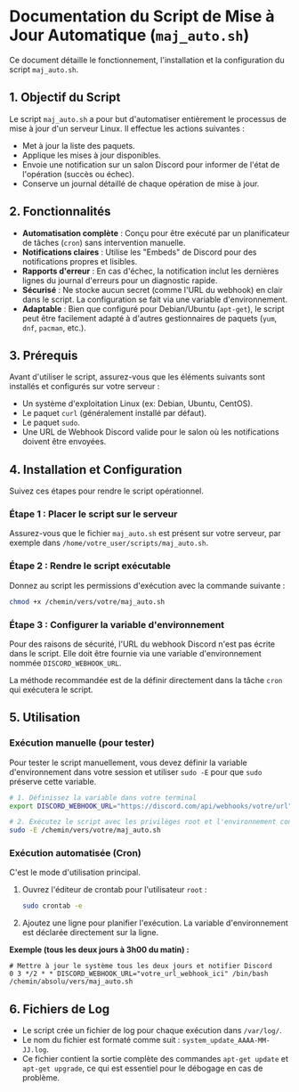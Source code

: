 # Documentation du Script de Mise à Jour Automatique (`maj_auto.sh`)

Ce document détaille le fonctionnement, l'installation et la configuration du script `maj_auto.sh`.

## 1. Objectif du Script

Le script `maj_auto.sh` a pour but d'automatiser entièrement le processus de mise à jour d'un serveur Linux. Il effectue les actions suivantes :
- Met à jour la liste des paquets.
- Applique les mises à jour disponibles.
- Envoie une notification sur un salon Discord pour informer de l'état de l'opération (succès ou échec).
- Conserve un journal détaillé de chaque opération de mise à jour.

## 2. Fonctionnalités

- **Automatisation complète** : Conçu pour être exécuté par un planificateur de tâches (`cron`) sans intervention manuelle.
- **Notifications claires** : Utilise les "Embeds" de Discord pour des notifications propres et lisibles.
- **Rapports d'erreur** : En cas d'échec, la notification inclut les dernières lignes du journal d'erreurs pour un diagnostic rapide.
- **Sécurisé** : Ne stocke aucun secret (comme l'URL du webhook) en clair dans le script. La configuration se fait via une variable d'environnement.
- **Adaptable** : Bien que configuré pour Debian/Ubuntu (`apt-get`), le script peut être facilement adapté à d'autres gestionnaires de paquets (`yum`, `dnf`, `pacman`, etc.).

## 3. Prérequis

Avant d'utiliser le script, assurez-vous que les éléments suivants sont installés et configurés sur votre serveur :
- Un système d'exploitation Linux (ex: Debian, Ubuntu, CentOS).
- Le paquet `curl` (généralement installé par défaut).
- Le paquet `sudo`.
- Une URL de Webhook Discord valide pour le salon où les notifications doivent être envoyées.

## 4. Installation et Configuration

Suivez ces étapes pour rendre le script opérationnel.

### Étape 1 : Placer le script sur le serveur

Assurez-vous que le fichier `maj_auto.sh` est présent sur votre serveur, par exemple dans `/home/votre_user/scripts/maj_auto.sh`.

### Étape 2 : Rendre le script exécutable

Donnez au script les permissions d'exécution avec la commande suivante :
```bash
chmod +x /chemin/vers/votre/maj_auto.sh
```

### Étape 3 : Configurer la variable d'environnement

Pour des raisons de sécurité, l'URL du webhook Discord n'est pas écrite dans le script. Elle doit être fournie via une variable d'environnement nommée `DISCORD_WEBHOOK_URL`.

La méthode recommandée est de la définir directement dans la tâche `cron` qui exécutera le script.

## 5. Utilisation

### Exécution manuelle (pour tester)

Pour tester le script manuellement, vous devez définir la variable d'environnement dans votre session et utiliser `sudo -E` pour que `sudo` préserve cette variable.

```bash
# 1. Définissez la variable dans votre terminal
export DISCORD_WEBHOOK_URL="https://discord.com/api/webhooks/votre/url"

# 2. Exécutez le script avec les privilèges root et l'environnement conservé
sudo -E /chemin/vers/votre/maj_auto.sh
```

### Exécution automatisée (Cron)

C'est le mode d'utilisation principal.

1.  Ouvrez l'éditeur de crontab pour l'utilisateur `root` :
    ```bash
    sudo crontab -e
    ```
2.  Ajoutez une ligne pour planifier l'exécution. La variable d'environnement est déclarée directement sur la ligne.

**Exemple (tous les deux jours à 3h00 du matin) :**
```cron
# Mettre à jour le système tous les deux jours et notifier Discord
0 3 */2 * * DISCORD_WEBHOOK_URL="votre_url_webhook_ici" /bin/bash /chemin/absolu/vers/maj_auto.sh
```

## 6. Fichiers de Log

- Le script crée un fichier de log pour chaque exécution dans `/var/log/`.
- Le nom du fichier est formaté comme suit : `system_update_AAAA-MM-JJ.log`.
- Ce fichier contient la sortie complète des commandes `apt-get update` et `apt-get upgrade`, ce qui est essentiel pour le débogage en cas de problème.
